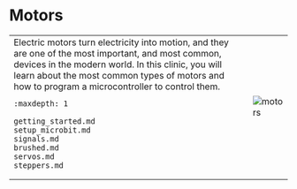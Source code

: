 # Motors


<table>
<tr>

<td>
Electric motors turn electricity into motion, and they are one of the most
important, and most common, devices in the modern world. In this clinic, you
will learn about the most common types of motors and how to program a
microcontroller to control them. 

```{toctree}
:maxdepth: 1

getting_started.md
setup_microbit.md
signals.md
brushed.md
servos.md
steppers.md
```

</td>
<td>

![motors](/images/servo-connections.png)

</td>
</tr>
</table





</div>


